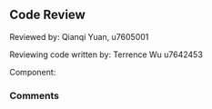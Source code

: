 ## Code Review

Reviewed by: Qianqi Yuan, u7605001

Reviewing code written by: Terrence Wu u7642453

Component:     


### Comments 


